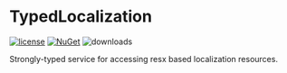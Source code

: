 # TypedLocalization

[![license](https://img.shields.io/github/license/nagybalint001/TypedLocalization.svg?maxAge=2592000)](https://github.com/nagybalint001/TypedLocalization/blob/main/LICENSE) [![NuGet](https://img.shields.io/nuget/v/TypedLocalization.svg?maxAge=2592000)](https://www.nuget.org/packages/TypedLocalization/) ![downloads](https://img.shields.io/nuget/dt/TypedLocalization)

Strongly-typed service for accessing resx based localization resources.